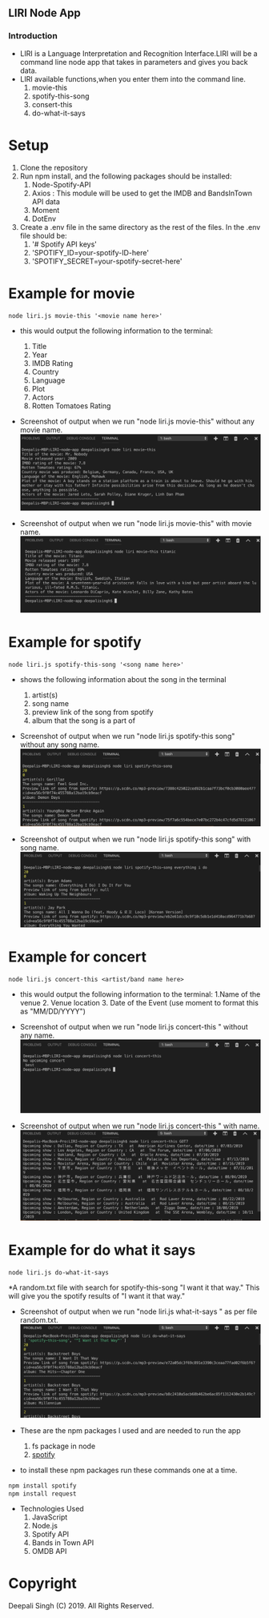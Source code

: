 ## LIRI Node App

### Introduction

* LIRI is a Language Interpretation and Recognition Interface.LIRI will be a command line node app that takes in parameters and gives you back data.
* LIRI available functions,when you enter them into the command line. 
	1. movie-this
	2. spotify-this-song
	3. consert-this
	4. do-what-it-says

# Setup
  1.	Clone the repository
  2.	Run npm install, and the following packages should be installed:
           1. Node-Spotify-API
           2. Axios : This module will be used to get the IMDB and BandsInTown API data
           3. Moment
           4. DotEnv
  3.	Create a .env file in the same directory as the rest of the files. In the .env file should be:
           1. '# Spotify API keys'
           2. 'SPOTIFY_ID=your-spotify-ID-here'
           3. 'SPOTIFY_SECRET=your-spotify-secret-here'


# Example for movie
```
node liri.js movie-this '<movie name here>'
```
* this would output the following information to the terminal:
	1. Title
	2. Year
	3. IMDB Rating
	4. Country
	5. Language
	6. Plot
	7. Actors
	8. Rotten Tomatoes Rating
	
* Screenshot of output when we run "node liri.js movie-this" without any movie name.
![spotify example](https://github.com/DSingh14/LIRI-node-app/blob/master/image/moviethis_undefined.jpg)

* Screenshot of output when we run "node liri.js movie-this" with movie name.
![spotify example](https://github.com/DSingh14/LIRI-node-app/blob/master/image/moviethis_moviename.jpg)


# Example for spotify

```
node liri.js spotify-this-song '<song name here>'
```
* shows the following information about the song in the terminal
	1. artist(s)
	2. song name
	3. preview link of the song from spotify
	4. album that the song is a part of


* Screenshot of output when we run "node liri.js spotify-this song" without any song name.
![spotify example](https://github.com/DSingh14/LIRI-node-app/blob/master/image/spotifythissong_nosong.jpg)

* Screenshot of output when we run "node liri.js spotify-this song" with song name.
![spotify example](https://github.com/DSingh14/LIRI-node-app/blob/master/image/spotifythissong_withsong.jpg)
  
 # Example for concert
```
node liri.js concert-this <artist/band name here>
```
* this would output the following information to the terminal:
	1.Name of the venue
	2. Venue location
	3. Date of the Event (use moment to format this as "MM/DD/YYYY") 

* Screenshot of output when we run "node liri.js concert-this " without any name.
![spotify example](https://github.com/DSingh14/LIRI-node-app/blob/master/image/concertthis_noname.jpg)

* Screenshot of output when we run "node liri.js concert-this " with name.
![spotify example](https://github.com/DSingh14/LIRI-node-app/blob/master/image/concertthis_name.jpg)

# Example for do what it says
```
node liri.js do-what-it-says
```
*A random.txt file with search for spotify-this-song "I want it that way." This will give you the spotify results of "I want it that way."

* Screenshot of output when we run "node liri.js what-it-says " as per file random.txt.
![spotify example](https://github.com/DSingh14/LIRI-node-app/blob/master/image/whattoget.jpg)


* These are the npm packages I used and are needed to run the app
	1. fs package in node
	2. [spotify](https://www.npmjs.com/package/spotify)
	

* to install these npm packages run these commands one at a time.
```
npm install spotify
npm install request
```
* Technologies Used
  1. JavaScript
  2. Node.js
  3. Spotify API
  4. Bands in Town API
  5. OMDB API


# Copyright
Deepali Singh (C) 2019. All Rights Reserved.
